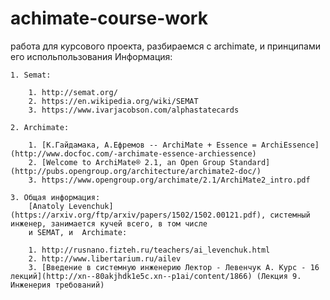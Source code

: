# achimate-course-work
работа для курсового проекта, разбираемся с archimate, и принципами его испольпользования
Информация: 

    1. Semat:

        1. http://semat.org/ 
        2. https://en.wikipedia.org/wiki/SEMAT
        3. https://www.ivarjacobson.com/alphastatecards

    2. Archimate:

        1. [К.Гайдамака, А.Ефремов -- ArchiMate + Essence = ArchiEssence](http://www.docfoc.com/-archimate-essence-archiessence) 
        2. [Welcome to ArchiMate® 2.1, an Open Group Standard](http://pubs.opengroup.org/architecture/archimate2-doc/)
        3. https://www.opengroup.org/archimate/2.1/ArchiMate2_intro.pdf

    3. Общая информация:
        [Anatoly Levenchuk](https://arxiv.org/ftp/arxiv/papers/1502/1502.00121.pdf), системный инженер, занимается кучей всего, в том числе
        и SEMAT, и  Archimate:

        1. http://rusnano.fizteh.ru/teachers/ai_levenchuk.html
        2. http://www.libertarium.ru/ailev
        3. [Введение в системную инженерию Лектор - Левенчук А. Курс - 16 лекций](http://xn--80akjhdk1e5c.xn--p1ai/content/1866) (Лекция 9. Инженерия требований)

